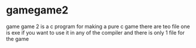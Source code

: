 # gamegame2
game game 2 is a c program for making a pure c game 
there are teo file one is exe if you want to use it in any of the compiler 
and there is only 1 file for the game
